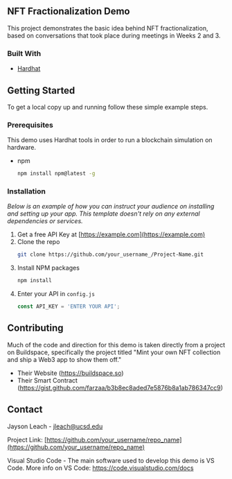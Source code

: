 <!-- NFT Fractionalizaton Demo -->
## NFT Fractionalization Demo

This project demonstrates the basic idea behind NFT fractionalization, based on conversations that took place during meetings in Weeks 2 and 3.



### Built With

* [Hardhat](https://hardhat.org/getting-started/)



<!-- GETTING STARTED -->
## Getting Started

To get a local copy up and running follow these simple example steps.

### Prerequisites

This demo uses Hardhat tools in order to run a blockchain simulation on hardware.

* npm
  ```sh
  npm install npm@latest -g
  ```

### Installation

_Below is an example of how you can instruct your audience on installing and setting up your app. This template doesn't rely on any external dependencies or services._

1. Get a free API Key at [https://example.com](https://example.com)
2. Clone the repo
   ```sh
   git clone https://github.com/your_username_/Project-Name.git
   ```
3. Install NPM packages
   ```sh
   npm install
   ```
4. Enter your API in `config.js`
   ```js
   const API_KEY = 'ENTER YOUR API';
   ```



<!-- CONTRIBUTING -->
## Contributing

Much of the code and direction for this demo is taken directly from a project on Buildspace, specifically the project titled "Mint your own NFT collection and ship a Web3 app to show them off."

* Their Website (https://buildspace.so)
* Their Smart Contract (https://gist.github.com/farzaa/b3b8ec8aded7e5876b8a1ab786347cc9)



<!-- CONTACT -->
## Contact

Jayson Leach - jleach@ucsd.edu

Project Link: [https://github.com/your_username/repo_name](https://github.com/your_username/repo_name)



Visual Studio Code -
The main software used to develop this demo is VS Code. 
More info on VS Code: https://code.visualstudio.com/docs

